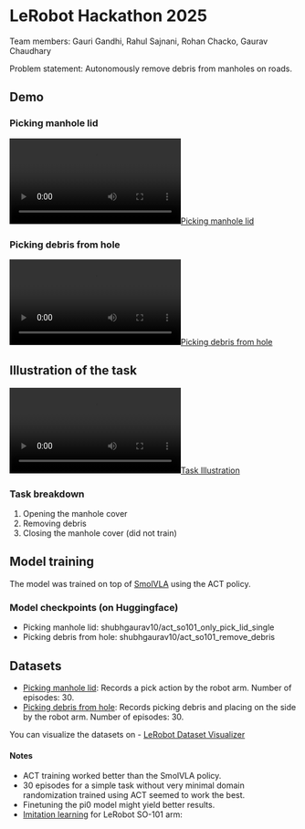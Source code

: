 # LeRobot Hackathon 2025

Team members: Gauri Gandhi, Rahul Sajnani, Rohan Chacko, Gaurav Chaudhary

Problem statement: Autonomously remove debris from manholes on roads. 

## Demo

### Picking manhole lid

[![Picking manhole lid](./docs/picking_lid.m4v)](./docs/picking_lid.m4v)

### Picking debris from hole

[![Picking debris from hole](./docs/picking_debris.mp4)](./docs/picking_debris.mp4)

## Illustration of the task
[![Task Illustration](./docs/illustration_video.mp4)](./docs/illustration_video.mp4)

### Task breakdown 
1. Opening the manhole cover
2. Removing debris
3. Closing the manhole cover (did not train)

## Model training
The model was trained on top of [SmolVLA](https://huggingface.co/blog/smolvla) using the ACT policy.

### Model checkpoints (on Huggingface)
* Picking manhole lid: shubhgaurav10/act\_so101\_only\_pick\_lid\_single
* Picking debris from hole: shubhgaurav10/act\_so101\_remove\_debris

## Datasets
* [Picking manhole lid](https://huggingface.co/datasets/rohanc007/record-only-pick-lid-single): Records a pick action by the robot arm. Number of episodes: 30.
* [Picking debris from hole](https://huggingface.co/datasets/rohanc007/record-remove-debris): Records picking debris and placing on the side by the robot arm. Number of episodes: 30.

You can visualize the datasets on - [LeRobot Dataset Visualizer](https://huggingface.co/spaces/lerobot/visualize_dataset)

#### Notes
* ACT training worked better than the SmolVLA policy.
* 30 episodes for a simple task without very minimal domain randomization trained using ACT seemed to work the best. 
* Finetuning the pi0 model might yield better results.
* [Imitation learning](https://huggingface.co/docs/lerobot/main/en/il_robots#tips-for-gathering-data) for LeRobot SO-101 arm: 
